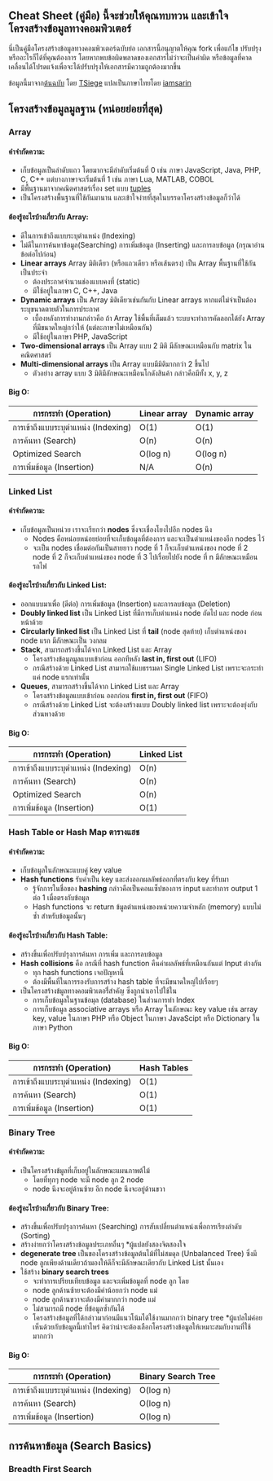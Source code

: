 ## Cheat Sheet (คู่มือ) นี้จะช่วยให้คุณทบทวน และเข้าใจโครงสร้างข้อมูลทางคอมพิวเตอร์
นี่เป็นคู่มือโครงสร้างข้อมูลทางคอมพิวเตอร์ฉบับย่อ เอกสารนี้อนุญาตให้คุณ fork เพื่อแก้ไข ปรับปรุง หรืออะไรก็ได้ที่คุณต้องการ โดยหากพบข้อผิดพลาดของเอกสารไม่ว่าจะเป็นคำผิด หรือข้อมูลที่คาดเคลื่อนได้โปรดแจ้งเพื่อจะได้ปรับปรุงให้เอกสารมีความถูกต้องมากขึ้น 

ข้อมูลนี้มาจาก[ต้นฉบับ](https://gist.github.com/TSiege/cbb0507082bb18ff7e4b) โดย [TSiege](https://github.com/TSiege) แปลเป็นภาษาไทยโดย [iamsarin](https://github.com/iamsarin)

## โครงสร้างข้อมูลมูลฐาน (หน่อยย่อยที่สุด)
### **Array**
#### คำจำกัดความ:
- เก็บข้อมูลเป็นลำดับแถว โดยมากจะมีลำดับเริ่มต้นที่ 0 เช่น ภาษา JavaScript, Java, PHP, C, C++ แต่บางภาษาจะเริ่มต้นที่ 1 เช่น ภาษา Lua, MATLAB, COBOL
- มีพื้นฐานมาจากคณิตศาสตร์เรื่อง set แบบ [tuples](http://en.wikipedia.org/wiki/Tuple) 
- เป็นโครงสร้างพื้นฐานที่ใช้กันมานาน และเข้าใจง่ายที่สุดในบรรดาโครงสร้างข้อมูลก็ว่าได้
  
#### ต้องรู้อะไรบ้างเกี่ยวกับ Array:
- ดีในการเข้าถึงแบบระบุตำแหน่ง (Indexing)
- ไม่ดีในการค้นหาข้อมูล(Searching) การเพิ่มข้อมูล (Inserting) และการลบข้อมูล (กรุณาอ่านข้อต่อไปก่อน)
- **Linear arrays** Array มิติเดียว (หรือแถวเดียว หรือเส้นตรง) เป็น Array พื้นฐานที่ใช้กันเป็นประจำ 
  - ต้องประกาศจำนวนช่องแบบคงที่ (static) 
  - มีใช้อยู่ในภาษา C, C++, Java
- **Dynamic arrays** เป็น Array มิติเดียวเช่นกันกับ Linear arrays หากแต่ไม่จำเป็นต้องระบุขนาดตายตัวในการประกาศ
  - เบื้องหลังการทำงานกล่าวคือ ถ้า Array ใช้พื้นที่เต็มแล้ว ระบบจะทำการคัดลอกได้ยัง Array ที่มีขนาดใหญ่กว่าให้ (แต่ละภาษาไม่เหมือนกัน) 
  - มีใช้อยู่ในภาษา PHP, JavaScript
- **Two-dimensional arrays** เป็น Array แบบ 2 มิติ มีลักษณะเหมือนกับ matrix ในคณิตศาสตร์
- **Multi-dimensional arrays** เป็น Array แบบมีมิติมากกว่า 2 ขึ้นไป 
  - ตัวอย่าง array แบบ 3 มิติมีลักษณะเหมือนโกดังสินค้า กล่าวคือมีทั้ง x, y, z 
  
#### Big O:
| การกระทำ (Operation)                  | Linear array    | Dynamic array  |
| ------------------------------------- |:---------------| :--------------|
| การเข้าถึงแบบระบุตำแหน่ง (Indexing)    | O(1)            | O(1)           |
| การค้นหา (Search)                     | O(n)            |   O(n)         |
| Optimized Search                      | O(log n)         |    O(log n)   |
| การเพิ่มข้อมูล (Insertion)            | N/A              |    O(n)       |

### **Linked List**
#### คำจำกัดความ: 
- เก็บข้อมูลเป็นหน่วย เราจะเรียกว่า **nodes** ซึ่งจะเชื่องโยงไปอีก nodes นึง
  - Nodes คือหน่อยหน่อยย่อยที่จะเก็บข้อมูลที่ต้องการ และจะเป็นตำแหน่งของอีก nodes ไว้
  - จะเป็น nodes เชื่อมต่อกันเป็นสายยาว node ที่ 1 ก็จะเก็บตำแหน่งของ node ที่ 2 node ที่ 2 ก็จะเก็บตำแหน่งของ node ที่ 3 ไปเรื่อยไปยัง node ที่ n มีลักษณะเหมือน รถไฟ   

#### ต้องรู้อะไรบ้างเกี่ยวกับ Linked List:
- ออกแบบมาเพื่อ (ดีต่อ) การเพิ่มข้อมูล (Insertion) และการลบข้อมูล (Deletion)
- **Doubly linked list** เป็น Linked List ที่มีการเก็บตำแหน่ง node ถัดไป และ node ก่อนหน้าด้วย
- **Circularly linked list** เป็น Linked List ที่ **tail** (node สุดท้าย) เก็บตำแหน่งของ node แรก มีลักษณะเป็น วงกลม
- **Stack**, สามารถสร้างขึ้นได้จาก Linked List และ Array
  - โครงสร้างข้อมูลมูลแบบเข้าก่อน ออกทีหลัง **last in, first out** (LIFO)
  - กรณีสร้างด้วย Linked List สามารถใช้แบธรรมดา Single Linked List เพราะจะกระทำแค่ node แรกเท่านั้น 
- **Queues**, สามารถสร้างขึ้นได้จาก Linked List และ Array
  - โครงสร้างข้อมูลแบบเข้าก่อน ออกก่อน **first in, first out** (FIFO)
  - กรณีสร้างด้วย Linked List จะต้องสร้างแบบ Doubly linked list เพราะจะต้องยุ่งกับส่วนหางด้วย

#### Big O:
| การกระทำ (Operation)                  | Linked List    |
| ------------------------------------- |:---------------|
| การเข้าถึงแบบระบุตำแหน่ง (Indexing)    | O(n)           |
| การค้นหา (Search)                     | O(n)           |
| Optimized Search                      | O(n)           |
| การเพิ่มข้อมูล (Insertion)            | O(1)           |

### **Hash Table or Hash Map** ตารางแฮช
#### คำจำกัดความ: 
- เก็บข้อมูลในลักษณะแบบคู่ key value 
- **Hash functions** รับค่าเป็น key และส่งออกผลลัพธ์ออกที่ตรงกับ key ที่รับมา
  - รู้จักการในชื่อของ **hashing** กล่าวคือเป็นคอนเซ็ปของการ input และทำการ output 1 ต่อ 1 เมื่อตรงกับข้อมูล
  -  Hash functions จะ return ข้มูลตำแหน่งของหน่วยความจำหลัก (memory) แบบไม่ซ้ำ สำหรับข้อมูลนั้นๆ

#### ต้องรู้อะไรบ้างเกี่ยวกับ Hash Table:
- สร้างขึ้นเพื่อปรับปรุงการค้นหา การเพิ่ม และการลบข้อมูล
- **Hash collisions** คือ กรณีที่ hash function คืนค่าผลลัพธ์ที่เหมือนกันแต่ Input ต่างกัน
  - ทุก hash functions เจอปัญหานี้
  - ต้องมีพื้นที่ในการรองรับการสร้าง hash table ที่จะมีขนาดใหญ๋ไปเรื่อยๆ
- เป็นโครงสร้างข้มูลทางคอมพิวเตอร์ี่สำคัญ ซึ่งถูกนำเอาไปใช้ใน
  - การเก็บข้อมูลในฐานข้อมุล (database) ในส่วนการทำ Index
  - การเก็บข้อมูล associative arrays หรือ Array ในลักษณะ key value เช่น array key, value ในภาษา PHP หรือ Object ในภาษา JavaScipt หรือ Dictionary ในภาษา Python

#### Big O:
| การกระทำ (Operation)                  | Hash Tables   |
| ------------------------------------- |:---------------|
| การเข้าถึงแบบระบุตำแหน่ง (Indexing)    | O(1)           |
| การค้นหา (Search)                     | O(1)           |
| การเพิ่มข้อมูล (Insertion)            | O(1)           |

### **Binary Tree**
#### คำจำกัดความ: 
- เป็นโครงสร้างข้มูลที่เก็บอยู่ในลักษณะแผนภาพต้ไม้ 
  - โดยที่ทุกๆ node จะมี node ลูก 2 node
  - node นึงจะอยู่ด้านซ้าย อีก node นึงจะอยู่ด้านขวา

#### ต้องรู้อะไรบ้างเกี่ยวกับ Binary Tree:
- สร้างขึ้นเพื่อปรับปรุงการค้นหา (Searching) การสับเปลี่ยนตำแหน่งเพื่อการเรียงลำดับ (Sorting)
- สร้างง่ายกว่าโครงสร้างข้อมูลประเภทอื่นๆ *ผู้แปลยังสองจิตสองใจ
- **degenerate tree** เป็นของโครงสร้างข้อมูลต้นไม้ที่ไม่สมดุล (Unbalanced Tree) ซึ่งมี node ลูกเพียงด้านเดียวถ้ามองให้ดีก็จะมีลักษณะเดียวกับ Linked List นั้นเอง
- ใช้สร้าง **binary search trees**
  - จะทำการเปรียบเทียบข้อมูล และจะเพิ่มข้อมูลที่ node ลูก โดย
  - node ลูกด้านซ้ายจะต้องมีค่าน้อยกว่า node แม่
  - node ลูกด้านขวาจะต้องมีค่ามากกว่า node แม่
  - ไม่สามารถมี node ที่ข้อมูลซ้ำกันได้
  - โครงสร้างข้อมูลที่ได้กล่าวมาก่อนมีแนวโน้มได้ใช้งานมากกว่า binary tree *ผู้แปลไม่ค่อยเห็นด้วยกับข้อมูลนี้เท่าไหร่ คิดว่าน่าจะต้องเลือกโครงสร้างข้อมูลให้เหมาะสมกับงานที่ใช้มากกว่า

#### Big O:
| การกระทำ (Operation)                  | Binary Search Tree |
| ------------------------------------- |:---------------|
| การเข้าถึงแบบระบุตำแหน่ง (Indexing)    | O(log n)       |
| การค้นหา (Search)                     | O(log n)       |
| การเพิ่มข้อมูล (Insertion)            | O(log n)       |

## การค้นหาข้อมูล (Search Basics)
### **Breadth First Search**